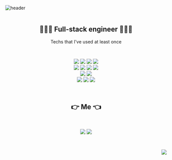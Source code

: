 

![header](https://capsule-render.vercel.app/api?&color=FFC0CB&height=300&section=header&text=yerimming&fontSize=90&fontColor=#808080)
<br>
<br>
<h2 align="center">👩🏻‍💻 Full-stack engineer 👩🏻‍💻 </h2>

<p align="center"> Techs that I've used at least once</p>
<br>
<p align="center">
  <img src= "https://img.shields.io/badge/C-A8B9CC?style=flat-square&logo=c&logoColor=white"/>  
  <img src= "https://img.shields.io/badge/C++-00599C?style=flat-square&logo=c%2B%2B&logoColor=white"/> 
  <img src= "https://img.shields.io/badge/Java-007396?style=flat-square&logo=java&logoColor=white"/> 
  <img src= "https://img.shields.io/badge/Python-3776AB?style=flat-square&logo=Python&logoColor=white"/> 
  </br>
  <img src= "https://img.shields.io/badge/HTML5-E34F26?style=flat-square&logo=HTML5&logoColor=white"/> 
  <img src= "https://img.shields.io/badge/CSS3-1572B6?style=flat-square&logo=CSS3&logoColor=white"/>
  <img src= "https://img.shields.io/badge/JavaScript-F7DF1E?style=flat-square&logo=JavaScript&logoColor=black"/> 
  <img src= "https://img.shields.io/badge/React-61DAFB?style=flat-square&logo=React&logoColor=black"/></br>
  <img src= "https://img.shields.io/badge/Fastapi-009688?style=flat-square&logo=fastapi&logoColor=black"/>
  <img src= "https://img.shields.io/badge/Spring-6DB33F?style=flat-square&logo=Spring&logoColor=black"/></br>
  <img src= "https://img.shields.io/badge/Oracle-F80000?style=flat-square&logo=Oracle&logoColor=white"/> 
  <img src= "https://img.shields.io/badge/Postgresql-4169E1?style=flat-square&logo=Postgresql&logoColor=white"/> 
  <img src= "https://img.shields.io/badge/Mongodb-47A248?style=flat-square&logo=Mongodb&logoColor=white"/> 
</p>
<br>
<h2 align="center"> 👉  Me 👈 </h2>
<br>
<p align="center">
<img src= "https://img.shields.io/badge/Instagram-E4405F?style=flat-square&logo=Instagram&logoColor=white&link=https://instagram.com/life_yerimming/"/>  <img src= "https://img.shields.io/badge/NaverBlog-72EF36?style=flat-square&logo=giphy&logoColor=black&link=https://blog.naver.com/yeppi329"/>
</p>
<br>
<p align="right">
<img src= "https://hits.seeyoufarm.com/api/count/incr/badge.svg?url=https%3A%2F%2Fgithub.com%2Fgjbae1212%2Fhit-counter&count_bg=%23949494&title_bg=%23FF93DD&icon=github.svg&icon_color=%23FFFFFF&title=hits&edge_flat=false"/></p>
